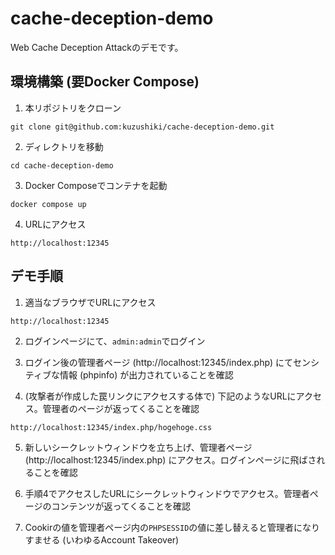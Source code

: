 # cache-deception-demo

Web Cache Deception Attackのデモです。

## 環境構築 (要Docker Compose)

1. 本リポジトリをクローン
```
git clone git@github.com:kuzushiki/cache-deception-demo.git
```

2. ディレクトリを移動
```
cd cache-deception-demo
```

3. Docker Composeでコンテナを起動
```
docker compose up
```

4. URLにアクセス
```
http://localhost:12345
```

## デモ手順

1. 適当なブラウザでURLにアクセス
```
http://localhost:12345
```

2. ログインページにて、`admin:admin`でログイン

3. ログイン後の管理者ページ (http://localhost:12345/index.php) にてセンシティブな情報 (phpinfo) が出力されていることを確認

4. (攻撃者が作成した罠リンクにアクセスする体で) 下記のようなURLにアクセス。管理者のページが返ってくることを確認
```
http://localhost:12345/index.php/hogehoge.css
```

5. 新しいシークレットウィンドウを立ち上げ、管理者ページ (http://localhost:12345/index.php) にアクセス。ログインページに飛ばされることを確認

6. 手順4でアクセスしたURLにシークレットウィンドウでアクセス。管理者ページのコンテンツが返ってくることを確認

7. Cookirの値を管理者ページ内の`PHPSESSID`の値に差し替えると管理者になりすませる (いわゆるAccount Takeover)
